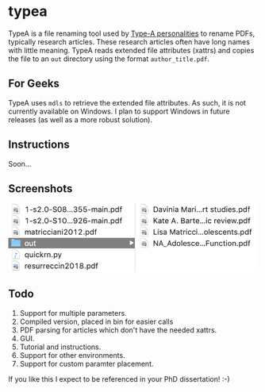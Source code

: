 # typea

TypeA is a file renaming tool used by [Type-A personalities][1] to rename PDFs, typically research articles. These research articles often have long names with little meaning. TypeA reads extended file attributes (xattrs) and copies the file to an `out` directory using the format `author_title.pdf`.

## For Geeks

TypeA uses `mdls` to retrieve the extended file attributes. As such, it is not currently available on Windows. I plan to support Windows in future releases (as well as a more robust solution).

## Instructions

Soon...

## Screenshots

![sample1](screenshots/sample1.png)

## Todo

1. Support for multiple parameters.
2. Compiled version, placed in bin for easier calls
3. PDF parsing for articles which don't have the needed xattrs.
4. GUI.
5. Tutorial and instructions.
6. Support for other environments.
7. Support for custom paramter placement.

If you like this I expect to be referenced in your PhD dissertation! :-)

[1]: https://en.wikipedia.org/wiki/Type_A_and_Type_B_personality_theory
